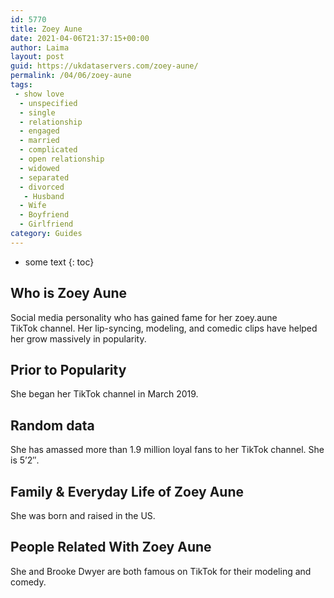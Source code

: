```yaml
---
id: 5770
title: Zoey Aune
date: 2021-04-06T21:37:15+00:00
author: Laima
layout: post
guid: https://ukdataservers.com/zoey-aune/
permalink: /04/06/zoey-aune
tags:
 - show love
  - unspecified
  - single
  - relationship
  - engaged
  - married
  - complicated
  - open relationship
  - widowed
  - separated
  - divorced
   - Husband
  - Wife
  - Boyfriend
  - Girlfriend
category: Guides
---
```


* some text
{: toc}


## Who is Zoey Aune
                  
                  
                  
Social media personality who has gained fame for her zoey.aune<br /> TikTok channel. Her lip-syncing, modeling, and comedic clips have helped her grow massively in popularity.
                  
              
            
              
            
                
                
                
## Prior to Popularity
                  
                  
                  
She began her TikTok channel in March 2019.
                  
              
            
              
            
                
                
                
## Random data
                  
                  
                  
She has amassed more than 1.9 million loyal fans to her TikTok channel. She is 5&#8217;2&#8243;. 
                  
              
            
              
            
                
                
                
## Family & Everyday Life of Zoey Aune
                  
                  
                  
She was born and raised in the US.
                  
              
            
              
            
                
                
                
## People Related With Zoey Aune
                  
                  
                  
She and Brooke Dwyer are both famous on TikTok for their modeling and comedy.
                  
              
            
              
            
                
              
            
              
              
            
            
              
            
          
          
          